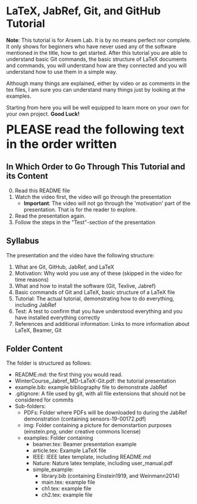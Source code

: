 # LaTeX, JabRef, Git, and GitHub Tutorial

**Note**: This tutorial is for Arsem Lab.
It is by no means perfect nor complete.
It only shows for beginners who have never used any of the software mentioned in the title, how to get started.
After this tutorial you are able to understand basic Git commands, the basic structure of LaTeX documents and commands, you will understand how are they connected and you will understand how to use them in a simple way.

Although many things are explained, either by video or as comments in the tex files, I am sure you can understand many things just by looking at the examples.

Starting from here you will be well equipped to learn more on your own for your own project.
**Good Luck!**

<span style="font-size:xx-large;">**PLEASE read the following text in the order written**</span>

## In Which Order to Go Through This Tutorial and its Content

0. Read this README file
1. Watch the video first, the video will go through the presentation
    - **Important**: The video will not go through the 'motivation' part of the presentation.
    That is for the reader to explore.
2. Read the presentation again.
2. Follow the steps in the "Test"-section of the presentation 

## Syllabus

The presentation and the video have the following structure:

1. What are Git, GitHub, JabRef, and LaTeX
2. Motivation: Why wold you use any of these (skipped in the video for time reasons)
3. What and how to install the software (Git, Texlive, Jabref)
4. Basic commands of Git and LaTeX, basic structure of a LaTeX file
5. Tutorial: The actual tutorial, demonstrating how to do everything, including JabRef
6. Test: A test to confirm that you have understood everything and you have installed everything correctly
7. References and additional information: Links to more information about LaTeX, Beamer, Git

## Folder Content

The folder is structured as follows:

- README.md: the first thing you would read.
- WinterCourse_Jabref_MD-LaTeX-Git.pdf: the tutorial presentation
- example.bib: example bibliography file to demonstrate JabRef
- .gitignore: A file used by git, with all file extensions that should not be considered for commits
- Sub-folders:
    - PDFs: Folder where PDFs will be downloaded to during the JabRef demonstration (containing sensors-19-00172.pdf)
    - img: Folder containing a picture for demonstartion purposes (einstein.png, under creative commons license)
    - examples: Folder containing 
        - beamer.tex: Beamer presentation example
        - article.tex: Example LaTeX file
        - IEEE: IEEE latex template, including README.md
        - Nature: Nature latex template, including user_manual.pdf
        - simple_example: 
            - library.bib (containing Einstein1919, and Weinmann2014)
            - main.tex: example file
            - ch1.tex: example file
            - ch2.tex: example file

